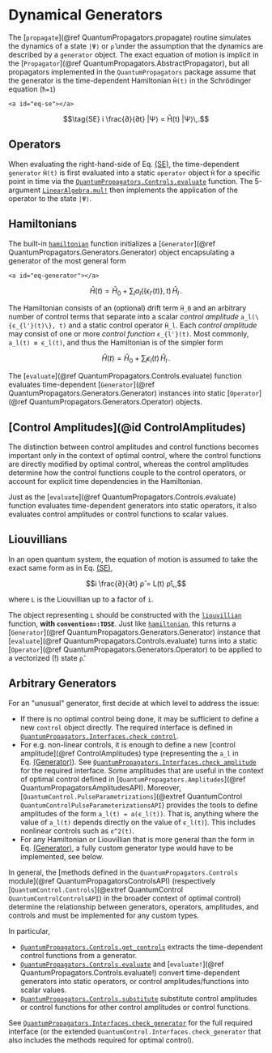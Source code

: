 # Dynamical Generators

The [`propagate`](@ref QuantumPropagators.propagate) routine simulates the dynamics of a state ``|Ψ⟩`` or ``ρ̂`` under the assumption that the dynamics are described by a `generator` object. The exact equation of motion is implicit in the [`Propagator`](@ref QuantumPropagators.AbstractPropagator), but all propagators implemented in the `QuantumPropagators` package assume that the generator is the time-dependent Hamiltonian ``Ĥ(t)`` in the Schrödinger equation (``ħ=1``)

```@raw html
<a id="eq-se"></a>
```
```math
\tag{SE}
i \frac{∂}{∂t} |Ψ⟩ = Ĥ(t) |Ψ⟩\,.
```

## Operators

When evaluating the right-hand-side of Eq. [(SE)](#eq-se), the time-dependent `generator` ``Ĥ(t)`` is first evaluated into a static `operator` object ``Ĥ`` for a specific point in time via the [`QuantumPropagators.Controls.evaluate`](@ref) function. The 5-argument [`LinearAlgebra.mul!`](@extref) then implements the application of the operator to the state ``|Ψ⟩``.



## Hamiltonians

The built-in [`hamiltonian`](@ref) function initializes a [`Generator`](@ref QuantumPropagators.Generators.Generator) object encapsulating a generator of the most general form

```@raw html
<a id="eq-generator"></a>
```
```math
\tag{Generator}
Ĥ(t) = Ĥ_0 + \sum_l a_l(\{ϵ_{l'}(t)\}, t) \, Ĥ_l\,.
```

The Hamiltonian consists of an (optional) drift term ``Ĥ_0`` and an arbitrary number of control terms that separate into a scalar *control amplitude* ``a_l(\{ϵ_{l'}(t)\}, t)`` and a static control operator  ``Ĥ_l``. Each *control amplitude* may consist of one or more *control function* ``ϵ_{l'}(t)``. Most commonly, ``a_l(t) ≡ ϵ_l(t)``, and thus the Hamiltonian is of the simpler form

```math
Ĥ(t) = Ĥ_0 + \sum_l ϵ_l(t) \, Ĥ_l\,.
```

The [`evaluate`](@ref QuantumPropagators.Controls.evaluate) function evaluates time-dependent [`Generator`](@ref QuantumPropagators.Generators.Generator) instances into static [`Operator`](@ref QuantumPropagators.Generators.Operator) objects.


## [Control Amplitudes](@id ControlAmplitudes)

The distinction between control amplitudes and control functions becomes important only in the context of optimal control, where the control functions are directly modified by optimal control, whereas the control amplitudes determine how the control functions couple to the control operators, or account for explicit time dependencies in the Hamiltonian.

Just as the [`evaluate`](@ref QuantumPropagators.Controls.evaluate) function evaluates time-dependent generators into static operators, it also evaluates control amplitudes or control functions to scalar values.


## Liouvillians

In an open quantum system, the equation of motion is assumed to take the exact same form
as in Eq. [(SE)](#eq-se),

```math
i \frac{∂}{∂t} ρ̂ = L(t) ρ̂\,,
```

where ``L`` is the Liouvillian up to a factor of ``i``.

The object representing ``L`` should be constructed with the [`liouvillian`](@ref) function, **with `convention=:TDSE`**. Just like [`hamiltonian`](@ref), this returns a [`Generator`](@ref QuantumPropagators.Generators.Generator) instance that [`evaluate`](@ref QuantumPropagators.Controls.evaluate) turns into a static [`Operator`](@ref QuantumPropagators.Generators.Operator) to be applied to a vectorized (!) state ``ρ̂``.

## Arbitrary Generators

For an "unusual" generator, first decide at which level to address the issue:

* If there is no optimal control being done, it may be sufficient to define a new `control` object directly. The required interface is defined in [`QuantumPropagators.Interfaces.check_control`](@ref).
* For e.g. non-linear controls, it is enough to define a new [control amplitude](@ref ControlAmplitudes) type (representing the ``a_l`` in Eq. [(Generator)](#eq-generator)). See [`QuantumPropagators.Interfaces.check_amplitude`](@ref) for the required interface. Some amplitudes that are useful in the context of optimal control defined in [`QuantumPropagators.Amplitudes`](@ref QuantumPropagatorsAmplitudesAPI). Moreover, [`QuantumControl.PulseParametrizations`](@extref QuantumControl `QuantumControlPulseParameterizationsAPI`) provides the tools to define amplitudes of the form ``a_l(t) = a(ϵ_l(t))``. That is, anything where the value of ``a_l(t)`` depends directly on the value of ``ϵ_l(t)``). This includes nonlinear controls such as ``ϵ^2(t)``.
* For any Hamiltonian or Liouvillian that is more general than the form in Eq. [(Generator)](#eq-generator), a fully custom generator type would have to be implemented, see below.

In general, the [methods defined in the `QuantumPropagators.Controls` module](@ref QuantumPropagatorsControlsAPI) (respectively [`QuantumControl.Controls`](@extref QuantumControl `QuantumControlControlsAPI`) in the broader context of optimal control) determine the relationship between generators, operators, amplitudes, and controls and must be implemented for any custom types.

In particular,

* [`QuantumPropagators.Controls.get_controls`](@ref) extracts the time-dependent control functions from a generator.
* [`QuantumPropagators.Controls.evaluate`](@ref) and [`evaluate!`](@ref QuantumPropagators.Controls.evaluate!) convert time-dependent generators into static operators, or control amplitudes/functions into scalar values.
* [`QuantumPropagators.Controls.substitute`](@ref) substitute control amplitudes or control functions for other control amplitudes or control functions.

See [`QuantumPropagators.Interfaces.check_generator`](@ref) for the full required interface (or the extended `QuantumControl.Interfaces.check_generator` that also includes the methods required for optimal control).
